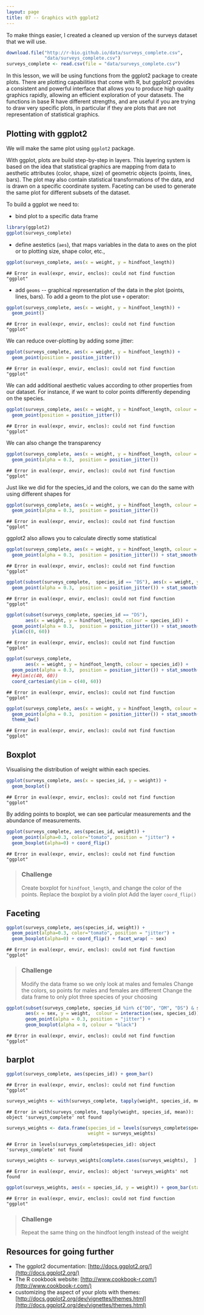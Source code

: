 ```yaml
---
layout: page
title: 07 -- Graphics with ggplot2
---
```


To make things easier, I created a cleaned up version of the surveys dataset
that we will use.




```r
download.file("http://r-bio.github.io/data/surveys_complete.csv",
              "data/surveys_complete.csv")
surveys_complete <- read.csv(file = "data/surveys_complete.csv")
```

In this lesson, we will be using functions from the ggplot2 package to create
plots. There are plotting capabilities that come with R, but ggplot2 provides a
consistent and powerful interface that allows you to produce high quality
graphics rapidly, allowing an efficient exploration of your datasets. The
functions in base R have different strengths, and are useful if you are trying
to draw very specific plots, in particular if they are plots that are not
representation of statistical graphics.

## Plotting with ggplot2

We will make the same plot using `ggplot2` package.

With ggplot, plots are build step-by-step in layers. This layering system is
based on the idea that statistical graphics are mapping from data to aesthetic
attributes (color, shape, size) of geometric objects (points, lines, bars). The
plot may also contain statistical transformations of the data, and is drawn on a
specific coordinate system. Faceting can be used to generate the same plot for
different subsets of the dataset.

To build a ggplot we need to:

- bind plot to a specific data frame


```r
library(ggplot2)
ggplot(surveys_complete)
```

- define aestetics (`aes`), that maps variables in the data to axes on the plot
     or to plotting size, shape color, etc.,


```r
ggplot(surveys_complete, aes(x = weight, y = hindfoot_length))
```

```
## Error in eval(expr, envir, enclos): could not find function "ggplot"
```

- add `geoms` -- graphical representation of the data in the plot (points,
     lines, bars). To add a geom to the plot use `+` operator:


```r
ggplot(surveys_complete, aes(x = weight, y = hindfoot_length)) +
  geom_point()
```

```
## Error in eval(expr, envir, enclos): could not find function "ggplot"
```

We can reduce over-plotting by adding some jitter:


```r
ggplot(surveys_complete, aes(x = weight, y = hindfoot_length)) +
  geom_point(position = position_jitter())
```

```
## Error in eval(expr, envir, enclos): could not find function "ggplot"
```

We can add additional aesthetic values according to other properties from our
dataset. For instance, if we want to color points differently depending on the
species.


```r
ggplot(surveys_complete, aes(x = weight, y = hindfoot_length, colour = species_id)) +
  geom_point(position = position_jitter())
```

```
## Error in eval(expr, envir, enclos): could not find function "ggplot"
```

We can also change the transparency


```r
ggplot(surveys_complete, aes(x = weight, y = hindfoot_length, colour = species_id)) +
  geom_point(alpha = 0.3,  position = position_jitter())
```

```
## Error in eval(expr, envir, enclos): could not find function "ggplot"
```

Just like we did for the species_id and the colors, we can do the same with
using different shapes for


```r
ggplot(surveys_complete, aes(x = weight, y = hindfoot_length, colour = species_id, shape = as.factor(plot_id))) +
  geom_point(alpha = 0.3,  position = position_jitter())
```

```
## Error in eval(expr, envir, enclos): could not find function "ggplot"
```

ggplot2 also allows you to calculate directly some statistical



```r
ggplot(surveys_complete, aes(x = weight, y = hindfoot_length, colour = species_id)) +
  geom_point(alpha = 0.3,  position = position_jitter()) + stat_smooth(method = "lm")
```

```
## Error in eval(expr, envir, enclos): could not find function "ggplot"
```


```r
ggplot(subset(surveys_complete,  species_id == "DS"), aes(x = weight, y = hindfoot_length, colour = species_id)) +
  geom_point(alpha = 0.3,  position = position_jitter()) + stat_smooth(method = "lm")
```

```
## Error in eval(expr, envir, enclos): could not find function "ggplot"
```


```r
ggplot(subset(surveys_complete, species_id == "DS"),
       aes(x = weight, y = hindfoot_length, colour = species_id)) +
  geom_point(alpha = 0.3,  position = position_jitter()) + stat_smooth(method = "lm") +
  ylim(c(0, 60))
```

```
## Error in eval(expr, envir, enclos): could not find function "ggplot"
```


```r
ggplot(surveys_complete,
       aes(x = weight, y = hindfoot_length, colour = species_id)) +
  geom_point(alpha = 0.3,  position = position_jitter()) + stat_smooth(method = "lm") +
  ##ylim(c(40, 60))
  coord_cartesian(ylim = c(40, 60))
```

```
## Error in eval(expr, envir, enclos): could not find function "ggplot"
```


```r
ggplot(surveys_complete, aes(x = weight, y = hindfoot_length, colour = species_id)) +
  geom_point(alpha = 0.3,  position = position_jitter()) + stat_smooth(method = "lm") +
  theme_bw()
```

```
## Error in eval(expr, envir, enclos): could not find function "ggplot"
```

## Boxplot

Visualising the distribution of weight within each species.


```r
ggplot(surveys_complete, aes(x = species_id, y = weight)) +
  geom_boxplot()
```

```
## Error in eval(expr, envir, enclos): could not find function "ggplot"
```

By adding points to boxplot, we can see particular measurements and the
abundance of measurements.


```r
ggplot(surveys_complete, aes(species_id, weight)) +
  geom_point(alpha=0.3, color="tomato", position = "jitter") +
  geom_boxplot(alpha=0) + coord_flip()
```

```
## Error in eval(expr, envir, enclos): could not find function "ggplot"
```

> ### Challenge
>
> Create boxplot for `hindfoot_length`, and change the color of the points.
> Replace the boxplot by a violin plot
> Add the layer `coord_flip()`

## Faceting


```r
ggplot(surveys_complete, aes(species_id, weight)) +
  geom_point(alpha=0.3, color="tomato", position = "jitter") +
  geom_boxplot(alpha=0) + coord_flip() + facet_wrap( ~ sex)
```

```
## Error in eval(expr, envir, enclos): could not find function "ggplot"
```

> ### Challenge
>
> Modify the data frame so we only look at males and females
> Change the colors, so points for males and females are different
> Change the data frame to only plot three species of your choosing


```r
ggplot(subset(surveys_complete, species_id %in% c("DO", "DM", "DS") & sex %in% c("F", "M")),
       aes(x = sex, y = weight,  colour = interaction(sex, species_id))) + facet_wrap( ~ species_id) +
       geom_point(alpha = 0.3, position = "jitter") +
       geom_boxplot(alpha = 0, colour = "black")
```

```
## Error in eval(expr, envir, enclos): could not find function "ggplot"
```

## barplot


```r
ggplot(surveys_complete, aes(species_id)) + geom_bar()
```

```
## Error in eval(expr, envir, enclos): could not find function "ggplot"
```

```r
surveys_weights <- with(surveys_complete, tapply(weight, species_id, mean))
```

```
## Error in with(surveys_complete, tapply(weight, species_id, mean)): object 'surveys_complete' not found
```

```r
surveys_weights <- data.frame(species_id = levels(surveys_complete$species_id),
                              weight = surveys_weights)
```

```
## Error in levels(surveys_complete$species_id): object 'surveys_complete' not found
```

```r
surveys_weights <- surveys_weights[complete.cases(surveys_weights),  ]
```

```
## Error in eval(expr, envir, enclos): object 'surveys_weights' not found
```

```r
ggplot(surveys_weights, aes(x = species_id, y = weight)) + geom_bar(stat = "identity")
```

```
## Error in eval(expr, envir, enclos): could not find function "ggplot"
```

> ### Challenge
>
> Repeat the same thing on the hindfoot length instead of the weight

## Resources for going further

* The ggplot2 documentation:
[http://docs.ggplot2.org/](http://docs.ggplot2.org/)
* The R cookbook website:
[http://www.cookbook-r.com/](http://www.cookbook-r.com/)
* customizing the aspect of your plots with themes: [http://docs.ggplot2.org/dev/vignettes/themes.html](http://docs.ggplot2.org/dev/vignettes/themes.html)
